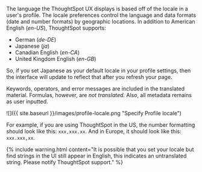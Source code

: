 The language the ThoughtSpot UX displays is based off of the locale in a user's
profile. The locale preferences control the language and data formats (date and
number formats) by geographic locations. In addition to American English (*en-US*),
ThoughtSpot supports:

* German (*de-DE*)
* Japanese (*ja*)
* Canadian English (*en-CA*)
* United Kingdom English (*en-GB*)

So, if you set Japanese as your default locale in your profile settings, then
the interface will update to reflect that after you refresh your page.

Keywords, operators, and error messages are included in the translated material.
Formulas, however, are _not translated_. Also, all metadata remains as user
inputted.

![]({{ site.baseurl }}/images/profile-locale.png "Specify Profile locale")

For example, if you are using ThoughtSpot in the US, the number formatting
should look like this: `xxx,xxx.xx`. And in Europe, it should look like this:
`xxx.xxx,xx`.

{% include warning.html content="It is possible that you set your locale but
find strings in the UI still appear in English, this indicates an untranslated
string. Please notify ThoughtSpot support." %}
